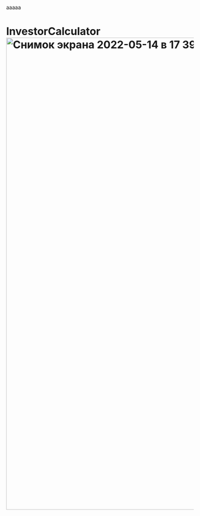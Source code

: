 aaaaa
# InvestorCalculator<img width="1269" alt="Снимок экрана 2022-05-14 в 17 39 01" src="https://user-images.githubusercontent.com/95241900/168430365-5d4d0963-86c3-48fa-8bdc-3cccebfcd0c9.png">
